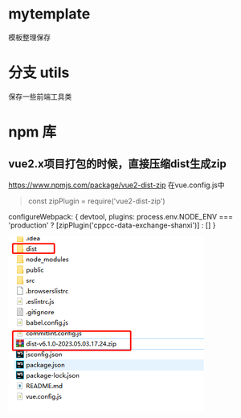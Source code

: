 # mytemplate
模板整理保存

# 分支 utils
保存一些前端工具类


# npm 库

## vue2.x项目打包的时候，直接压缩dist生成zip

https://www.npmjs.com/package/vue2-dist-zip
在vue.config.js中
> const zipPlugin = require('vue2-dist-zip')

> 
configureWebpack: {
devtool,
plugins: process.env.NODE_ENV === 'production' ? [zipPlugin('cppcc-data-exchange-shanxi')] : []
}

![img.png](img.png)

